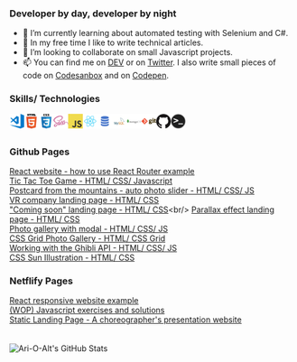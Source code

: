 ### Developer by day, developer by night

- 🔭 I’m currently learning about automated testing with Selenium and C#.
- 🌱 In my free time I like to write technical articles.
- 👯 I’m looking to collaborate on small Javascript projects.
- 📫 You can find me on [DEV](https://dev.to/arikaturika) or on [Twitter](https://twitter.com/ArikaAlt). I also write small pieces of code on [Codesanbox](https://codesandbox.io/u/Ari-O-Alt) and on [Codepen](https://codepen.io/Arika_O).

### Skills/ Technologies

<img align="left" alt="Visual Studio Code" width="26px" src="https://raw.githubusercontent.com/github/explore/80688e429a7d4ef2fca1e82350fe8e3517d3494d/topics/visual-studio-code/visual-studio-code.png" />
<img align="left" alt="HTML5" width="26px" src="https://raw.githubusercontent.com/github/explore/80688e429a7d4ef2fca1e82350fe8e3517d3494d/topics/html/html.png" />
<img align="left" alt="CSS3" width="26px" src="https://raw.githubusercontent.com/github/explore/80688e429a7d4ef2fca1e82350fe8e3517d3494d/topics/css/css.png" />
<img align="left" alt="Sass" width="26px" src="https://raw.githubusercontent.com/github/explore/80688e429a7d4ef2fca1e82350fe8e3517d3494d/topics/sass/sass.png" />
<img align="left" alt="JavaScript" width="26px" src="https://raw.githubusercontent.com/github/explore/80688e429a7d4ef2fca1e82350fe8e3517d3494d/topics/javascript/javascript.png"/>
<img align="left" alt="React" width="26px" src="https://raw.githubusercontent.com/github/explore/80688e429a7d4ef2fca1e82350fe8e3517d3494d/topics/react/react.png" />
<img align="left" alt="SQL" width="26px" src="https://raw.githubusercontent.com/github/explore/80688e429a7d4ef2fca1e82350fe8e3517d3494d/topics/sql/sql.png" />
<img align="left" alt="MySQL" width="26px" src="https://raw.githubusercontent.com/github/explore/80688e429a7d4ef2fca1e82350fe8e3517d3494d/topics/mysql/mysql.png" />
<img align="left" alt="MongoDB" width="26px" src="https://raw.githubusercontent.com/github/explore/80688e429a7d4ef2fca1e82350fe8e3517d3494d/topics/mongodb/mongodb.png" />
<img align="left" alt="Git" width="26px" src="https://raw.githubusercontent.com/github/explore/80688e429a7d4ef2fca1e82350fe8e3517d3494d/topics/git/git.png" />
<img align="left" alt="GitHub" width="26px" src="https://raw.githubusercontent.com/github/explore/78df643247d429f6cc873026c0622819ad797942/topics/github/github.png" />
<img align="left" alt="Terminal" width="26px" src="https://raw.githubusercontent.com/github/explore/80688e429a7d4ef2fca1e82350fe8e3517d3494d/topics/terminal/terminal.png" />
<br/>
<br/>

### Github Pages
[React website - how to use React Router example](https://ari-o-alt.github.io/react_router_multipage_website/#/)<br/>
[Tic Tac Toe Game - HTML/ CSS/ Javascript](https://ari-o-alt.github.io/tic_tac_toe_game/)<br/>
[Postcard from the mountains - auto photo slider - HTML/ CSS/ JS](https://ari-o-alt.github.io/postcard_from_the_mountains_photo_slider/)<br/>
[VR company landing page - HTML/ CSS](https://ari-o-alt.github.io/VR-Company-landing-page/)<br/>
["Coming soon" landing page - HTML/ CSS](https://ari-o-alt.github.io/.)<br/>
[Parallax effect landing page - HTML/ CSS](https://ari-o-alt.github.io/simple_parallax_webiste/)<br/>
[Photo gallery with modal - HTML/ CSS/ JS](https://ari-o-alt.github.io/image_gallery_with_modal_pure_Js/)<br/>
[CSS Grid Photo Gallery - HTML/ CSS Grid](https://ari-o-alt.github.io/CSS_grid_photo_gallery/)<br/>
[Working with the Ghibli API - HTML/ CSS/ JS](https://ari-o-alt.github.io/studio_ghibli_API/)<br/>
[CSS Sun Illustration - HTML/ CSS](https://ari-o-alt.github.io/CSS_Sun/)<br/>

### Netflify Pages
[React responsive website example](https://pedantic-heyrovsky-5be9ce.netlify.app/)<br/>
[(WOP) Javascript exercises and solutions](https://peaceful-johnson-bd9090.netlify.app/)<br/>
[Static Landing Page - A choreographer's presentation website](https://condescending-saha-4e35ec.netlify.app/)<br/> 
<br/>
<br/>
![Ari-O-Alt's GitHub Stats](https://github-readme-stats.vercel.app/api?username=Ari-O-Alt&show_icons=true)<br/>


